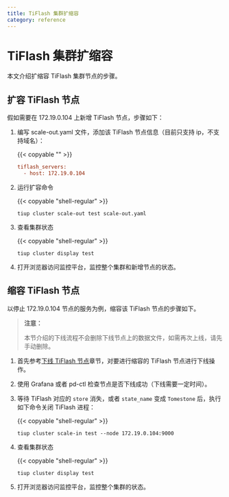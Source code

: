 ```yaml
---
title: TiFlash 集群扩缩容
category: reference
---
```


# TiFlash 集群扩缩容

本文介绍扩缩容 TiFlash 集群节点的步骤。

## 扩容 TiFlash 节点

假如需要在 172.19.0.104 上新增 TiFlash 节点，步骤如下：

1. 编写 scale-out.yaml 文件，添加该 TiFlash 节点信息（目前只支持 ip，不支持域名）：

    {{< copyable "" >}}

    ```ini
    tiflash_servers:
      - host: 172.19.0.104
    ```

2. 运行扩容命令

    {{< copyable "shell-regular" >}}

    ```shell
    tiup cluster scale-out test scale-out.yaml
    ```

3. 查看集群状态

    {{< copyable "shell-regular" >}}

    ```shell
    tiup cluster display test
    ```

4. 打开浏览器访问监控平台，监控整个集群和新增节点的状态。

## 缩容 TiFlash 节点

以停止 172.19.0.104 节点的服务为例，缩容该 TiFlash 节点的步骤如下。

> **注意：**
>
> 本节介绍的下线流程不会删除下线节点上的数据文件，如需再次上线，请先手动删除。

1. 首先参考[下线 TiFlash 节点](/reference/tiflash/maintain.md#下线-tiflash-节点)章节，对要进行缩容的 TiFlash 节点进行下线操作。

2. 使用 Grafana 或者 pd-ctl 检查节点是否下线成功（下线需要一定时间）。

3. 等待 TiFlash 对应的 `store` 消失，或者 `state_name` 变成 `Tomestone` 后，执行如下命令关闭 TiFlash 进程：

    {{< copyable "shell-regular" >}}

    ```shell
    tiup cluster scale-in test --node 172.19.0.104:9000
    ```

4. 查看集群状态

    {{< copyable "shell-regular" >}}

    ```shell
    tiup cluster display test
    ```

5. 打开浏览器访问监控平台，监控整个集群的状态。
